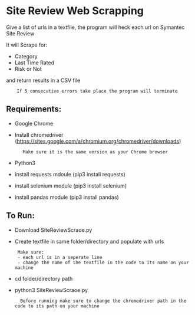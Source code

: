 
# Site Review Web Scrapping 
  
  Give a list of urls in a textfile, the program will heck each url on Symantec Site Review
  
  It will Scrape for:
   - Category
   - Last Time Rated
   - Risk or Not
  
  and return results in a CSV file
 
        If 5 consecutive errors take place the program will terminate

 ## Requirements:
 - Google Chrome
 - Install chromedriver (https://sites.google.com/a/chromium.org/chromedriver/downloads)
 	        
          Make sure it is the same version as your Chrome browser
 - Python3
 - install requests mdoule (pip3 install requests)
 - install selenium module (pip3 install selenium)
 - install pandas module   (pip3 install pandas)

 ## To Run:
 - Download SiteReviewScraoe.py
 - Create textfile in same folder/directory and populate with urls
 	
        Make sure:
 		- each url is in a seperate line
 		- change the name of the textfile in the code to its name on your machine
 - cd folder/directory path
 - python3 SiteReviewScraoe.py

         Before running make sure to change the chromedriver path in the code to its path on your machine
